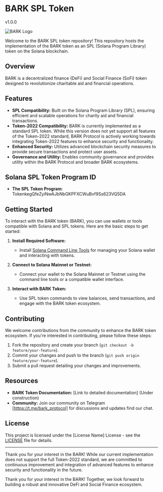 # BARK SPL Token
v1.0.0

![BARK Logo](link_to_logo.png)

Welcome to the BARK SPL token repository! This repository hosts the implementation of the BARK token as an SPL (Solana Program Library) token on the Solana blockchain.

## Overview

BARK is a decentralized finance (DeFi) and Social Finance (SoFi) token designed to revolutionize charitable aid and financial operations.

## Features

- **SPL Compatibility:** Built on the Solana Program Library (SPL), ensuring efficient and scalable operations for charity aid and financial transactions.
- **Token-2022 Compatibility:** BARK is currently implemented as a standard SPL token. While this version does not yet support all features of the Token-2022 standard, BARK Protocol is actively working towards integrating Token-2022 features to enhance security and functionality.
- **Enhanced Security:** Utilizes advanced blockchain security measures to provide secure transactions and protect user assets.
- **Governance and Utility:** Enables community governance and provides utility within the BARK Protocol and broader BARK ecosystems.

## Solana SPL Token Program ID

- **The SPL Token Program**: TokenkegQfeZyiNwAJbNbGKPFXCWuBvf9Ss623VQ5DA

## Getting Started

To interact with the BARK token (BARK), you can use wallets or tools compatible with Solana and SPL tokens. Here are the basic steps to get started:

1. **Install Required Software:**
   - Install [Solana Command Line Tools](https://docs.solana.com/cli/install-solana-cli-tools) for managing your Solana wallet and interacting with tokens.

2. **Connect to Solana Mainnet or Testnet:**
   - Connect your wallet to the Solana Mainnet or Testnet using the command line tools or a compatible wallet interface.

3. **Interact with BARK Token:**
   - Use SPL token commands to view balances, send transactions, and engage with the BARK token ecosystem.

## Contributing

We welcome contributions from the community to enhance the BARK token ecosystem. If you're interested in contributing, please follow these steps:

1. Fork the repository and create your branch (`git checkout -b feature/your-feature`).
2. Commit your changes and push to the branch (`git push origin feature/your-feature`).
3. Submit a pull request detailing your changes and improvements.

## Resources

- **BARK Token Documentation:** [Link to detailed documentation] (Under construction)
- **Community:** Join our community on Telegram [https://t.me/bark_protocol] for discussions and updates find our chat.

## License

This project is licensed under the [License Name] License - see the [LICENSE](LICENSE) file for details.

---

Thank you for your interest in the BARK! While our current implementation does not support the full Token-2022 standard, we are committed to continuous improvement and integration of advanced features to enhance security and functionality in the future.

Thank you for your interest in the BARK! Together, we look forward to building a robust and innovative DeFi and Social Finance ecosystem.
